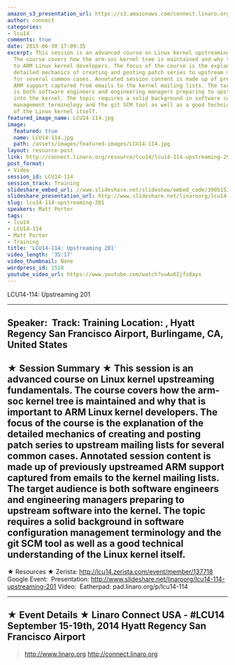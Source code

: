 ```yaml
---
amazon_s3_presentation_url: https://s3.amazonaws.com/connect.linaro.org/hkg15/Videos/09-15-Monday/LCU14-114.pdf
author: connect
categories:
- lcu14
comments: true
date: 2015-06-30 17:09:35
excerpt: This session is an advanced course on Linux kernel upstreaming fundamentals.
  The course covers how the arm-soc kernel tree is maintained and why that is important
  to ARM Linux kernel developers. The focus of the course is the explanation of the
  detailed mechanics of creating and posting patch series to upstream mailing lists
  for several common cases. Annotated session content is made up of previously upstreamed
  ARM support captured from emails to the kernel mailing lists. The target audience
  is both software engineers and engineering managers preparing to upstream software
  into the kernel. The topic requires a solid background in software configuration
  management terminology and the git SCM tool as well as a good technical understanding
  of the Linux kernel itself.
featured_image_name: LCU14-114.jpg
image:
  featured: true
  name: LCU14-114.jpg
  path: /assets/images/featured-images/LCU14-114.jpg
layout: resource-post
link: http://connect.linaro.org/resource/lcu14/lcu14-114-upstreaming-201/
post_format:
- Video
session_id: LCU14-114
session_track: Training
slideshare_embed_url: //www.slideshare.net/slideshow/embed_code/39051539
slideshare_presentation_url: http://www.slideshare.net/linaroorg/lcu14-114-upstreaming-201
slug: lcu14-114-upstreaming-201
speakers: Matt Porter
tags:
- lcu14
- LCU14-114
- Matt Porter
- Training
title: 'LCU14-114: Upstreaming 201'
video_length: '35:17'
video_thumbnail: None
wordpress_id: 1518
youtube_video_url: https://www.youtube.com/watch?v=Au6Ijfz8ays
---
```


LCU14-114: Upstreaming 201

---------------------------------------------------

Speaker: 
Track: Training
Location: , Hyatt Regency San Francisco Airport, Burlingame, CA, United States
---------------------------------------------------

★ Session Summary ★
This session is an advanced course on Linux kernel upstreaming fundamentals. The course covers how the arm-soc kernel tree is maintained and why that is important to ARM Linux kernel developers. The focus of the course is the explanation of the detailed mechanics of creating and posting patch series to upstream mailing lists for several common cases. Annotated session content is made up of previously upstreamed ARM support captured from emails to the kernel mailing lists. The target audience is both software engineers and engineering managers preparing to upstream software into the kernel. The topic requires a solid background in software configuration management terminology and the git SCM tool as well as a good technical understanding of the Linux kernel itself.
---------------------------------------------------

★ Resources ★
Zerista: http://lcu14.zerista.com/event/member/137718
Google Event: 
Presentation: http://www.slideshare.net/linaroorg/lcu14-114-upstreaming-201
Video: 
Eatherpad: pad.linaro.org/p/lcu14-114

---------------------------------------------------

★ Event Details ★
Linaro Connect USA -  #LCU14 
September 15-19th, 2014
Hyatt Regency San Francisco Airport
---------------------------------------------------

> http://www.linaro.org
> http://connect.linaro.org